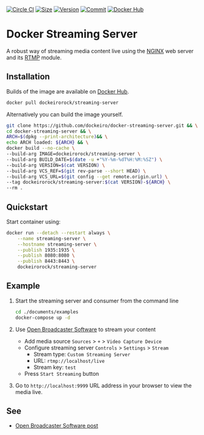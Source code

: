 [![Circle CI](https://circleci.com/gh/dockeirorock/docker-streaming-server.svg?style=shield "CircleCI")](https://circleci.com/gh/dockeirorock/docker-streaming-server)&nbsp;[![Size](https://images.microbadger.com/badges/image/dockeirorock/streaming-server.svg)](http://microbadger.com/images/dockeirorock/streaming-server)&nbsp;[![Version](https://images.microbadger.com/badges/version/dockeirorock/streaming-server.svg)](http://microbadger.com/images/dockeirorock/streaming-server)&nbsp;[![Commit](https://images.microbadger.com/badges/commit/dockeirorock/streaming-server.svg)](http://microbadger.com/images/dockeirorock/streaming-server)&nbsp;[![Docker Hub](https://img.shields.io/docker/pulls/dockeirorock/streaming-server.svg)](https://hub.docker.com/r/dockeirorock/streaming-server/)

Docker Streaming Server
=======================

A robust way of streaming media content live using the [NGINX](https://nginx.org/) web server and its [RTMP](https://github.com/tiangolo/nginx-rtmp-docker) module.

Installation
------------

Builds of the image are available on [Docker Hub](https://hub.docker.com/r/dockeirorock/streaming-server/).

```sh
docker pull dockeirorock/streaming-server
```

Alternatively you can build the image yourself.

```sh
git clone https://github.com/dockeiro/docker-streaming-server.git && \
cd docker-streaming-server && \
ARCH=$(dpkg --print-architecture)&& \
echo ARCH loaded: ${ARCH} && \
docker build --no-cache \
--build-arg IMAGE=dockeirorock/streaming-server \
--build-arg BUILD_DATE=$(date -u +"%Y-%m-%dT%H:%M:%SZ") \
--build-arg VERSION=$(cat VERSION) \
--build-arg VCS_REF=$(git rev-parse --short HEAD) \
--build-arg VCS_URL=$(git config --get remote.origin.url) \
--tag dockeirorock/streaming-server:$(cat VERSION)-${ARCH} \
--rm .
```

Quickstart
----------

Start container using:

```sh
docker run --detach --restart always \
    --name streaming-server \
    --hostname streaming-server \
    --publish 1935:1935 \
    --publish 8080:8080 \
    --publish 8443:8443 \
    dockeirorock/streaming-server
```

Example
-------

1. Start the streaming server and consumer from the command line

    ```bash
    cd ./documents/examples
    docker-compose up -d
    ```

2. Use [Open Broadcaster Software](https://obsproject.com/) to stream your content

    * Add media source `Sources` > `+` > `Video Capture Device`
    * Configure streaming server `Controls` > `Settings` > `Stream`
        * Stream type: `Custom Streaming Server`
        * URL: `rtmp://localhost/live`
        * Stream key: `test`
    * Press `Start Streaming` button

3. Go to `http://localhost:9999` URL address in your browser to view the media live.

See
---

* [Open Broadcaster Software post](https://obsproject.com/forum/resources/how-to-set-up-your-own-private-streaming-server-server-using-nginx.50/)
